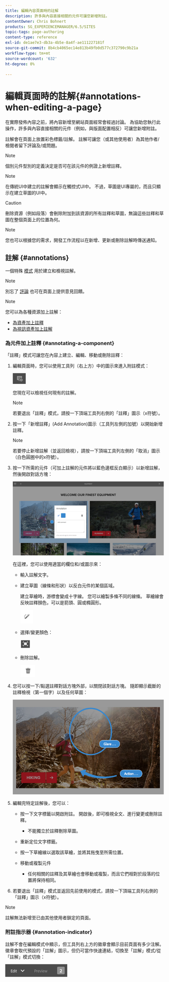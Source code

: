 ```yaml
---
title: 編輯內容頁面時的註解
description: 許多與內容直接相關的元件可讓您新增附註。
contentOwner: Chris Bohnert
products: SG_EXPERIENCEMANAGER/6.5/SITES
topic-tags: page-authoring
content-type: reference
exl-id: de1ae7e3-db3a-4b5e-8a4f-ae111227181f
source-git-commit: 8b4cb4065ec14e813b49fb0d577c372790c9b21a
workflow-type: tm+mt
source-wordcount: '632'
ht-degree: 0%

---
```


# 編輯頁面時的註解{#annotations-when-editing-a-page}

在實際發佈內容之前，將內容新增至網站頁面經常會經過討論。 為協助您執行此操作，許多與內容直接相關的元件（例如，與版面配置相反）可讓您新增附註。

註解會在頁面上放置彩色標籤/註解。 註解可讓您（或其他使用者）為其他作者/檢閱者留下評論及/或問題。

>[!NOTE]
>
>個別元件型別的定義決定是否可在該元件的例證上新增註釋。

>[!NOTE]
>
>在傳統UI中建立的註解會顯示在觸控式UI中。 不過，草圖是UI專屬的，而且只顯示在建立草圖的UI中。

>[!CAUTION]
>
>刪除資源（例如段落）會刪除附加到該資源的所有註釋和草圖，無論這些註釋和草圖在整個頁面上的位置為何。

>[!NOTE]
>
>您也可以根據您的需求，開發工作流程以在新增、更新或刪除註解時傳送通知。

## 註解 {#annotations}

一個特殊 [模式](/help/sites-authoring/author-environment-tools.md#page-modes) 用於建立和檢視註解。

>[!NOTE]
>
>別忘了 [評論](/help/sites-authoring/basic-handling.md#timeline) 也可在頁面上提供意見回饋。

>[!NOTE]
>
>您可以為各種資源加上註解：
>
>* [為資產加上註釋](/help/assets/manage-assets.md#annotating)
>* [為視訊資產加上註解](/help/assets/managing-video-assets.md#annotate-video-assets)
>

### 為元件加上註釋 {#annotating-a-component}

「註釋」模式可讓您在內容上建立、編輯、移動或刪除註釋：

1. 編輯頁面時，您可以使用工具列（右上方）中的圖示來進入附註模式：

   ![註解](do-not-localize/screen_shot_2018-03-22at110414.png)

   您現在可以檢視任何現有的註解。

   >[!NOTE]
   >
   >若要退出「註釋」模式，請按一下頂端工具列右側的「註釋」圖示（x符號）。

1. 按一下「新增註釋」(Add Annotation)圖示（工具列左側的加號）以開始新增註釋。

   >[!NOTE]
   >
   >若要停止新增註解（並返回檢視），請按一下頂端工具列左側的「取消」圖示（白色圓圈中的x符號）。

1. 按一下所需的元件（可加上註解的元件將以藍色邊框反白顯示）以新增註解，然後開啟對話方塊：

   ![screen_shot_2018-03-22at110606](assets/screen_shot_2018-03-22at110606.png)

   在這裡，您可以使用適當的欄位和/或圖示來：

   * 輸入註解文字。
   * 建立草圖（線條和形狀）以反白元件的某個區域。

     建立草繪時，游標會變成十字線。 您可以繪製多條不同的線條。 草繪線會反映註釋顏色，可以是箭頭、圓或橢圓形。

     ![Sketch](do-not-localize/screen_shot_2018-03-22at110640.png)

   * 選擇/變更顏色：

     ![選擇/變更顏色](do-not-localize/chlimage_1-19.png)

   * 刪除註解。

     ![刪除註解](do-not-localize/screen_shot_2018-03-22at110647.png)

1. 您可以按一下/點選註釋對話方塊外部，以關閉該對話方塊。 隨即顯示截斷的註釋檢視（第一個字）以及任何草圖：

   ![screen_shot_2018-03-22at110850](assets/screen_shot_2018-03-22at110850.png)

1. 編輯完特定註解後，您可以：

   * 按一下文字標籤以開啟附註。 開啟後，即可檢視全文、進行變更或刪除註釋。

      * 不能獨立於註釋刪除草圖。

   * 重新定位文字標籤。
   * 按一下草繪線以選取該草繪，並將其拖曳至所需位置。
   * 移動或複製元件

      * 任何相關的註釋及其草繪也會移動或複製，而且它們相對於段落的位置將保持相同。

1. 若要退出「註釋」模式並返回先前使用的模式，請按一下頂端工具列右側的「註釋」圖示（x符號）。

>[!NOTE]
>
>註解無法新增至已由其他使用者鎖定的頁面。

### 附註指示器 {#annotation-indicator}

註解不會在編輯模式中顯示，但工具列右上方的徽章會顯示目前頁面有多少注解。 徽章會取代預設的「註解」圖示，但仍可當作快速連結，切換至「註解」模式/從「註解」模式切換：

![註解指示器](assets/chlimage_1-242.png)
